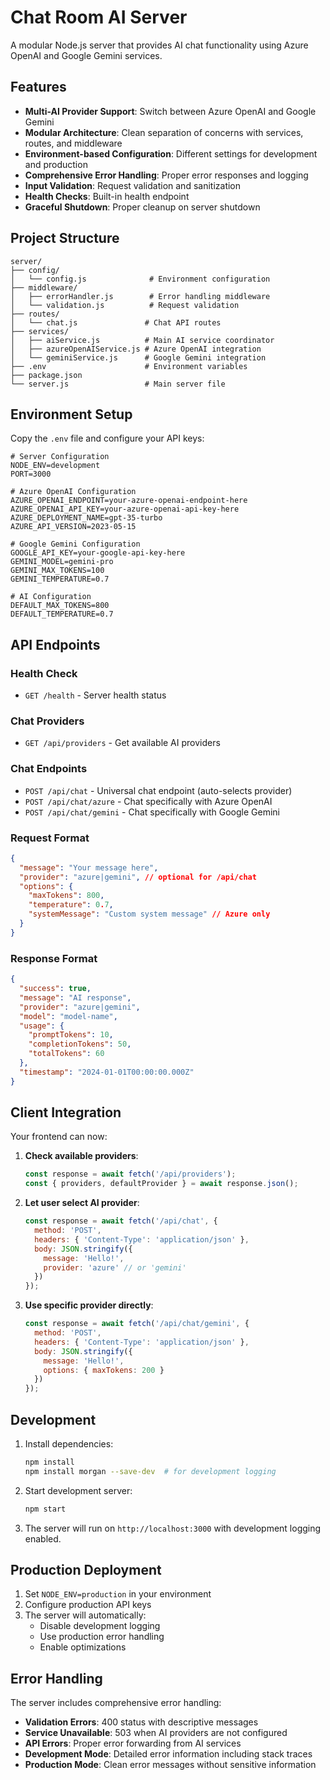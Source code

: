 # Chat Room AI Server

A modular Node.js server that provides AI chat functionality using Azure OpenAI and Google Gemini services.

## Features

- **Multi-AI Provider Support**: Switch between Azure OpenAI and Google Gemini
- **Modular Architecture**: Clean separation of concerns with services, routes, and middleware
- **Environment-based Configuration**: Different settings for development and production
- **Comprehensive Error Handling**: Proper error responses and logging
- **Input Validation**: Request validation and sanitization
- **Health Checks**: Built-in health endpoint
- **Graceful Shutdown**: Proper cleanup on server shutdown

## Project Structure

```
server/
├── config/
│   └── config.js              # Environment configuration
├── middleware/
│   ├── errorHandler.js        # Error handling middleware
│   └── validation.js          # Request validation
├── routes/
│   └── chat.js               # Chat API routes
├── services/
│   ├── aiService.js          # Main AI service coordinator
│   ├── azureOpenAIService.js # Azure OpenAI integration
│   └── geminiService.js      # Google Gemini integration
├── .env                      # Environment variables
├── package.json
└── server.js                 # Main server file
```

## Environment Setup

Copy the `.env` file and configure your API keys:

```env
# Server Configuration
NODE_ENV=development
PORT=3000

# Azure OpenAI Configuration
AZURE_OPENAI_ENDPOINT=your-azure-openai-endpoint-here
AZURE_OPENAI_API_KEY=your-azure-openai-api-key-here
AZURE_DEPLOYMENT_NAME=gpt-35-turbo
AZURE_API_VERSION=2023-05-15

# Google Gemini Configuration
GOOGLE_API_KEY=your-google-api-key-here
GEMINI_MODEL=gemini-pro
GEMINI_MAX_TOKENS=100
GEMINI_TEMPERATURE=0.7

# AI Configuration
DEFAULT_MAX_TOKENS=800
DEFAULT_TEMPERATURE=0.7
```

## API Endpoints

### Health Check
- `GET /health` - Server health status

### Chat Providers
- `GET /api/providers` - Get available AI providers

### Chat Endpoints
- `POST /api/chat` - Universal chat endpoint (auto-selects provider)
- `POST /api/chat/azure` - Chat specifically with Azure OpenAI
- `POST /api/chat/gemini` - Chat specifically with Google Gemini

### Request Format

```json
{
  "message": "Your message here",
  "provider": "azure|gemini", // optional for /api/chat
  "options": {
    "maxTokens": 800,
    "temperature": 0.7,
    "systemMessage": "Custom system message" // Azure only
  }
}
```

### Response Format

```json
{
  "success": true,
  "message": "AI response",
  "provider": "azure|gemini",
  "model": "model-name",
  "usage": {
    "promptTokens": 10,
    "completionTokens": 50,
    "totalTokens": 60
  },
  "timestamp": "2024-01-01T00:00:00.000Z"
}
```

## Client Integration

Your frontend can now:

1. **Check available providers**:
   ```javascript
   const response = await fetch('/api/providers');
   const { providers, defaultProvider } = await response.json();
   ```

2. **Let user select AI provider**:
   ```javascript
   const response = await fetch('/api/chat', {
     method: 'POST',
     headers: { 'Content-Type': 'application/json' },
     body: JSON.stringify({
       message: 'Hello!',
       provider: 'azure' // or 'gemini'
     })
   });
   ```

3. **Use specific provider directly**:
   ```javascript
   const response = await fetch('/api/chat/gemini', {
     method: 'POST',
     headers: { 'Content-Type': 'application/json' },
     body: JSON.stringify({
       message: 'Hello!',
       options: { maxTokens: 200 }
     })
   });
   ```

## Development

1. Install dependencies:
   ```bash
   npm install
   npm install morgan --save-dev  # for development logging
   ```

2. Start development server:
   ```bash
   npm start
   ```

3. The server will run on `http://localhost:3000` with development logging enabled.

## Production Deployment

1. Set `NODE_ENV=production` in your environment
2. Configure production API keys
3. The server will automatically:
   - Disable development logging
   - Use production error handling
   - Enable optimizations

## Error Handling

The server includes comprehensive error handling:

- **Validation Errors**: 400 status with descriptive messages
- **Service Unavailable**: 503 when AI providers are not configured
- **API Errors**: Proper error forwarding from AI services
- **Development Mode**: Detailed error information including stack traces
- **Production Mode**: Clean error messages without sensitive information
